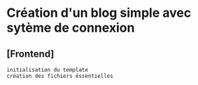 # Création d'un blog simple avec sytème de connexion

## [Frontend]
    initialisation du template
    création des fichiers éssentielles
